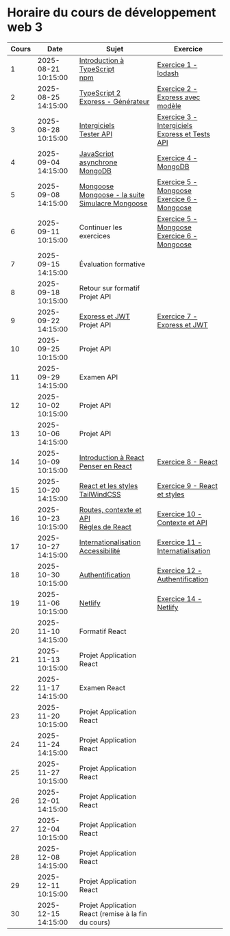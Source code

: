 # Horaire du cours de développement web 3
Cours|Date|Sujet|Exercice
--|--|--|--
1|2025-08-21 10:15:00|[Introduction à TypeScript](introduction_typescript.md) <br/> [npm](npm.md)|[Exercice 1 - lodash](exercice1_lodash.md)
2|2025-08-25 14:15:00|[TypeScript 2](typescript_2.md)<br/>[Express - Générateur](generateur_express.md)|[Exercice 2 - Express avec modèle](exercice2_express_avec_modele.md)
3|2025-08-28 10:15:00|[Intergiciels](intergiciels_express.md)<br/>[Tester API](tester_api.md)|[Exercice 3 - Intergiciels Express et Tests API](exercice3_intergiciels_express.md)
4|2025-09-04 14:15:00|[JavaScript asynchrone](javascript_async.md) <br/> [MongoDB](mongodb.md)|[Exercice 4 - MongoDB](exercice4_mongodb.md)
5|2025-09-08 14:15:00|[Mongoose](introduction_mongoose.md)<br/>[Mongoose - la suite](mongoose2.md)<br/>[Simulacre Mongoose](simulacre_mongoose.md)|[Exercice 5 - Mongoose](exercice5_mongoose.md)<br/>[Exercice 6 - Mongoose](exercice6_mongoose.md)
6|2025-09-11 10:15:00|Continuer les exercices|[Exercice 5 - Mongoose](exercice5_mongoose.md)<br/>[Exercice 6 - Mongoose](exercice6_mongoose.md)
7|2025-09-15 14:15:00|Évaluation formative|
8|2025-09-18 10:15:00|Retour sur formatif <br/> Projet API|
9|2025-09-22 14:15:00|[Express et JWT](express_jwt.md) <br/>Projet API|[Exercice 7 - Express et JWT](exercice7_express_jwt.md)
10|2025-09-25 10:15:00|Projet API|
11|2025-09-29 14:15:00|Examen API|
12|2025-10-02 10:15:00|Projet API|
13|2025-10-06 14:15:00|Projet API|
14|2025-10-09 10:15:00|[Introduction à React](introduction_react.md)<br/> [Penser en React](penser_en_react.md)|[Exercice 8 - React](exercice8_react.md)
15|2025-10-20 14:15:00|[React et les styles](react_styles.md)<br/> [TailWindCSS](react_tw.md)|[Exercice 9 - React et styles](exercice9_react_styles.md)
16|2025-10-23 10:15:00|[Routes, contexte et API](react3.md)<br/> [Régles de React](regles_react.md)|[Exercice 10 - Contexte et API](exercice10_context.md)
17|2025-10-27 14:15:00|[Internationalisation](internationalisation.md) <br />[Accessibilité](accessibilite.md)|[Exercice 11 - Internatialisation](exercice11_internationalisation.md)
18|2025-10-30 10:15:00|[Authentification](authentification.md)|[Exercice 12 - Authentification](exercice12_authentification.md)
19|2025-11-06 10:15:00|[Netlify](netlify.md)|[Exercice 14 - Netlify](exercice14_netlify.md)
20|2025-11-10 14:15:00|Formatif React|
21|2025-11-13 10:15:00|Projet Application React|
22|2025-11-17 14:15:00|Examen React|
23|2025-11-20 10:15:00|Projet Application React|
24|2025-11-24 14:15:00|Projet Application React|
25|2025-11-27 10:15:00|Projet Application React|
26|2025-12-01 14:15:00|Projet Application React|
27|2025-12-04 10:15:00|Projet Application React|
28|2025-12-08 14:15:00|Projet Application React|
29|2025-12-11 10:15:00|Projet Application React|
30|2025-12-15 14:15:00|Projet Application React (remise à la fin du cours)|
